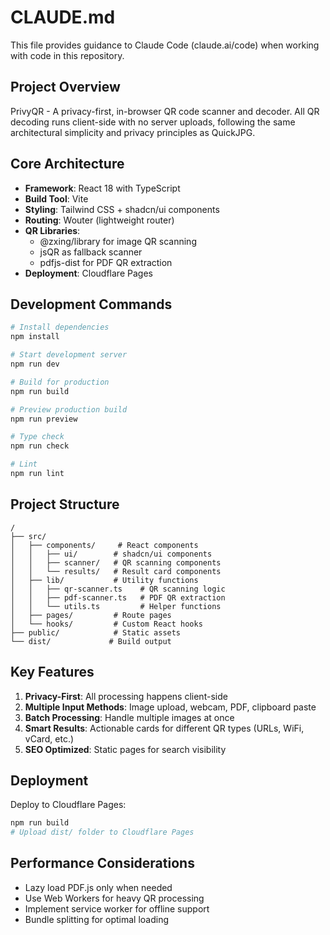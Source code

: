 # CLAUDE.md

This file provides guidance to Claude Code (claude.ai/code) when working with code in this repository.

## Project Overview

PrivyQR - A privacy-first, in-browser QR code scanner and decoder. All QR decoding runs client-side with no server uploads, following the same architectural simplicity and privacy principles as QuickJPG.

## Core Architecture

- **Framework**: React 18 with TypeScript
- **Build Tool**: Vite
- **Styling**: Tailwind CSS + shadcn/ui components
- **Routing**: Wouter (lightweight router)
- **QR Libraries**: 
  - @zxing/library for image QR scanning
  - jsQR as fallback scanner
  - pdfjs-dist for PDF QR extraction
- **Deployment**: Cloudflare Pages

## Development Commands

```bash
# Install dependencies
npm install

# Start development server
npm run dev

# Build for production
npm run build

# Preview production build
npm run preview

# Type check
npm run check

# Lint
npm run lint
```

## Project Structure

```
/
├── src/
│   ├── components/     # React components
│   │   ├── ui/        # shadcn/ui components
│   │   ├── scanner/   # QR scanning components
│   │   └── results/   # Result card components
│   ├── lib/           # Utility functions
│   │   ├── qr-scanner.ts    # QR scanning logic
│   │   ├── pdf-scanner.ts   # PDF QR extraction
│   │   └── utils.ts         # Helper functions
│   ├── pages/         # Route pages
│   └── hooks/         # Custom React hooks
├── public/            # Static assets
└── dist/             # Build output
```

## Key Features

1. **Privacy-First**: All processing happens client-side
2. **Multiple Input Methods**: Image upload, webcam, PDF, clipboard paste
3. **Batch Processing**: Handle multiple images at once
4. **Smart Results**: Actionable cards for different QR types (URLs, WiFi, vCard, etc.)
5. **SEO Optimized**: Static pages for search visibility

## Deployment

Deploy to Cloudflare Pages:
```bash
npm run build
# Upload dist/ folder to Cloudflare Pages
```

## Performance Considerations

- Lazy load PDF.js only when needed
- Use Web Workers for heavy QR processing
- Implement service worker for offline support
- Bundle splitting for optimal loading